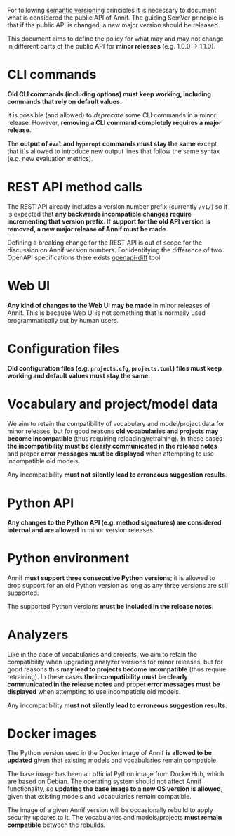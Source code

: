 For following [semantic versioning](https://semver.org/) principles it is necessary to document what is considered the public API of Annif. The guiding SemVer principle is that if the public API is changed, a new major version should be released. 

This document aims to define the policy for what may and may not change in different parts of the public API for **minor releases** (e.g. 1.0.0 -> 1.1.0).

# CLI commands

**Old CLI commands (including options) must keep working, including commands that rely on default values.**

It is possible (and allowed) to _deprecate_ some CLI commands in a minor release. However, **removing a CLI command completely requires a major release**.

The **output of `eval` and `hyperopt` commands must stay the same** except that it's allowed to introduce new output lines that follow the same syntax (e.g. new evaluation metrics).

# REST API method calls

The REST API already includes a version number prefix (currently `/v1/`) so it is expected that **any backwards incompatible changes require incrementing that version prefix**. If **support for the old API version is removed, a new major release of Annif must be made**. 

Defining a breaking change for the REST API is out of scope for the discussion on Annif version numbers. For identifying the difference of two OpenAPI specifications there exists [openapi-diff](https://github.com/OpenAPITools/openapi-diff) tool.

# Web UI
**Any kind of changes to the Web UI may be made** in minor releases of Annif. This is because Web UI is not something that is normally used programmatically but by human users.

# Configuration files

**Old configuration files (e.g. `projects.cfg`, `projects.toml`) files must keep working and default values must stay the same.**

# Vocabulary and project/model data

We aim to retain the compatibility of vocabulary and model/project data for minor releases, but for good reasons **old vocabularies and projects may become incompatible** (thus requiring reloading/retraining). In these cases **the incompatibility must be clearly communicated in the release notes** and proper **error messages must be displayed** when attempting to use incompatible old models.

Any incompatibility **must not silently lead to erroneous suggestion results**.

# Python API

**Any changes to the Python API (e.g. method signatures) are considered internal and are allowed** in minor version releases.

# Python environment

Annif **must support three consecutive Python versions**; it is allowed to drop support for an old Python version as long as any three versions are still supported.

The supported Python versions **must be included in the release notes**.

# Analyzers

Like in the case of vocabularies and projects, we aim to retain the compatibility when upgrading analyzer versions for minor releases, but for good reasons this **may lead to projects become incompatible** (thus require retraining). In these cases **the incompatibility must be clearly communicated in the release notes** and proper **error messages must be displayed** when attempting to use incompatible old models.

Any incompatibility **must not silently lead to erroneous suggestion results**.

# Docker images

The Python version used in the Docker image of Annif **is allowed to be updated** given that existing models and vocabularies remain compatible.

The base image  has been an official Python image from DockerHub, which are based on Debian. The operating system should not affect Annif functionality, so **updating the base image to a new OS version is allowed**, given that existing models and vocabularies remain compatible.

The image of a given Annif version will be occasionally rebuild to apply security updates to it. The vocabularies and models/projects **must remain compatible** between the rebuilds.
